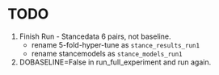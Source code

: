 # TODO
1. Finish Run - Stancedata 6 pairs, not baseline.
    - rename 5-fold-hyper-tune as `stance_results_run1`
    - rename stancemodels as `stance_models_run1` 
2. DOBASELINE=False in run_full_experiment and run again.

